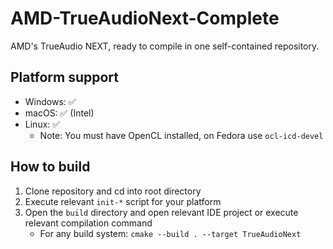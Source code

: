 # AMD-TrueAudioNext-Complete
AMD's TrueAudio NEXT, ready to compile in one self-contained repository.

## Platform support
- Windows: ✅
- macOS: ✅ (Intel)
- Linux: ✅
  - Note: You must have OpenCL installed, on Fedora use `ocl-icd-devel`

## How to build
1. Clone repository and cd into root directory
2. Execute relevant `init-*` script for your platform
3. Open the `build` directory and open relevant IDE project or execute relevant compilation command
   - For any build system: `cmake --build . --target TrueAudioNext` 
